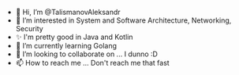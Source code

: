 - 👋 Hi, I’m @TalismanovAleksandr
- 👀 I’m interested in System and Software Architecture, Networking, Security
- ✨ I'm pretty good in Java and Kotlin
- 🌱 I’m currently learning Golang
- 💞️ I’m looking to collaborate on ... I dunno :D
- 📫 How to reach me ... Don't reach me that fast

<!---
TalismanovAleksandr/TalismanovAleksandr is a ✨ special ✨ repository because its `README.md` (this file) appears on your GitHub profile.
You can click the Preview link to take a look at your changes.
--->
